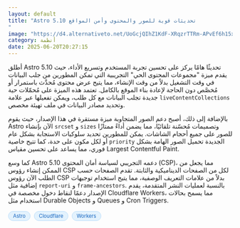 ```yaml
---
layout: default
title: "Astro 5.10 تحديثات قوية للصور والمحتوى وأمن المواقع
"
image: "https://d4.alternativeto.net/UoGcjQIhZ1KdF-XRqzrTTRm-APvEf6h15xzQFOsJsAY/rs:fill:1520:760:0/g:ce:0:0/YWJzOi8vZGlzdC9jb250ZW50LzE3NTA0NTE4NjU5NTMucG5n.png"
category: أنظمة
date: 2025-06-20T20:27:15
---
```


أطلق Astro 5.10 تحديثًا هامًا يركز على تحسين تجربة المستخدم وتسريع الأداء، حيث يقدم ميزة "مجموعات المحتوى الحي" التجريبية التي تمكن المطورين من جلب البيانات في وقت التشغيل بدلاً من وقت الإنشاء، مما يتيح عرض محتوى مُحدَّث باستمرار أو مُخصَّص دون الحاجة لإعادة بناء الموقع بالكامل. تعتمد هذه الميزة على مُحمّلات حية جديدة تجلب البيانات مع كل طلب، ويمكن تفعيلها عبر علامة `liveContentCollections` وتحديد مصادر البيانات في ملف تهيئة مخصص.

بالإضافة إلى ذلك، أصبح دعم الصور المتجاوبة ميزة مستقرة في هذا الإصدار، حيث يقوم Astro الآن بإنشاء `srcset` و `sizes` وتصميمات مُحسّنة تلقائيًا، مما يضمن أداءً ممتازًا للصور على جميع أحجام الشاشات. يمكن للمطورين تحديد سلوكيات الاستجابة بشكل عام أو لكل مكون على حدة، كما تتيح خاصية `priority` الجديدة تحميل الصور الهامة بشكل فوري، مما يساعد على تحسين مقياس Largest Contentful Paint.

كما وسع Astro 5.10 دعمه التجريبي لسياسة أمان المحتوى (CSP)، مما يجعل من الممكن إنشاء رؤوس CSP لكل من الصفحات الديناميكية والثابتة. تقدم الصفحات حسب الطلب الآن رؤوس CSP بدلاً من علامات التعريف الوصفية، مما يتيح استخدام توجيهات إضافية مثل `report-uri` و `frame-ancestors`. بالنسبة لعمليات النشر المتقدمة، يقدم الإصدار دعمًا لنقاط دخول مخصصة في Cloudflare Workers، مما يسمح بحالات استخدام مثل Durable Objects و Queues و Cron Triggers.

<div style="margin-top:2px; margin-bottom:2px;"><a href="https://bidjadraft.github.io/?query=Astro" style="background:#e3f2fd; color:#1565c0; font-size:80%; border-radius:12px; padding:3px 10px; margin:2px 4px 2px 0; display:inline-block; border:1px solid #bbdefb; text-decoration:none;">Astro</a> <a href="https://bidjadraft.github.io/?query=Cloudflare" style="background:#e3f2fd; color:#1565c0; font-size:80%; border-radius:12px; padding:3px 10px; margin:2px 4px 2px 0; display:inline-block; border:1px solid #bbdefb; text-decoration:none;">Cloudflare</a> <a href="https://bidjadraft.github.io/?query=Workers" style="background:#e3f2fd; color:#1565c0; font-size:80%; border-radius:12px; padding:3px 10px; margin:2px 4px 2px 0; display:inline-block; border:1px solid #bbdefb; text-decoration:none;">Workers</a></div><br><br>
